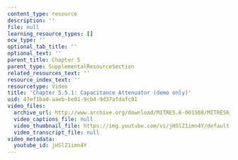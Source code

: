 ```yaml
---
content_type: resource
description: ''
file: null
learning_resource_types: []
ocw_type: ''
optional_tab_title: ''
optional_text: ''
parent_title: Chapter 5
parent_type: SupplementalResourceSection
related_resources_text: ''
resource_index_text: ''
resourcetype: Video
title: 'Chapter 5.5.1: Capacitance Attenuator (demo only)'
uid: 47ef1bad-aaeb-be01-9cb4-9d37afdafc81
video_files:
  archive_url: http://www.archive.org/download/MITRES.6-001S08/MITRES6_001S08_5-5-1_demo_220k.mp4
  video_captions_file: null
  video_thumbnail_file: https://img.youtube.com/vi/jHSlZ1imn4Y/default.jpg
  video_transcript_file: null
video_metadata:
  youtube_id: jHSlZ1imn4Y
---
```

